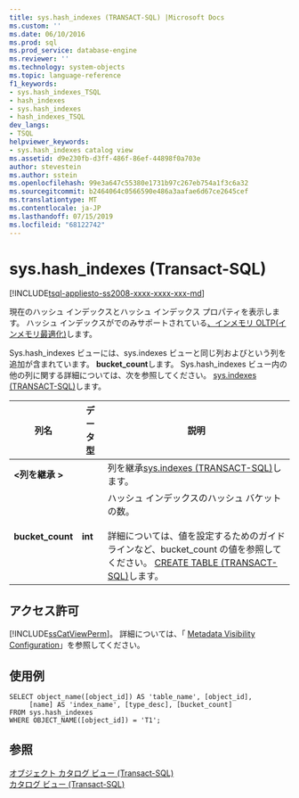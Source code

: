 ```yaml
---
title: sys.hash_indexes (TRANSACT-SQL) |Microsoft Docs
ms.custom: ''
ms.date: 06/10/2016
ms.prod: sql
ms.prod_service: database-engine
ms.reviewer: ''
ms.technology: system-objects
ms.topic: language-reference
f1_keywords:
- sys.hash_indexes_TSQL
- hash_indexes
- sys.hash_indexes
- hash_indexes_TSQL
dev_langs:
- TSQL
helpviewer_keywords:
- sys.hash_indexes catalog view
ms.assetid: d9e230fb-d3ff-486f-86ef-44898f0a703e
author: stevestein
ms.author: sstein
ms.openlocfilehash: 99e3a647c55380e1731b97c267eb754a1f3c6a32
ms.sourcegitcommit: b2464064c0566590e486a3aafae6d67ce2645cef
ms.translationtype: MT
ms.contentlocale: ja-JP
ms.lasthandoff: 07/15/2019
ms.locfileid: "68122742"
---
```

# <a name="syshashindexes-transact-sql"></a>sys.hash_indexes (Transact-SQL)
[!INCLUDE[tsql-appliesto-ss2008-xxxx-xxxx-xxx-md](../../includes/tsql-appliesto-ss2008-xxxx-xxxx-xxx-md.md)]

  現在のハッシュ インデックスとハッシュ インデックス プロパティを表示します。 ハッシュ インデックスがでのみサポートされている[、インメモリ OLTP&#40;インメモリ最適化&#41;](../../relational-databases/in-memory-oltp/in-memory-oltp-in-memory-optimization.md)します。  
  
 Sys.hash_indexes ビューには、sys.indexes ビューと同じ列およびという列を追加が含まれています。 **bucket_count**します。 Sys.hash_indexes ビュー内の他の列に関する詳細については、次を参照してください。 [sys.indexes &#40;TRANSACT-SQL&#41;](../../relational-databases/system-catalog-views/sys-indexes-transact-sql.md)します。  
  
|列名|データ型|説明|  
|-----------------|---------------|-----------------|  
|**\<列を継承 >**||列を継承[sys.indexes &#40;TRANSACT-SQL&#41;](../../relational-databases/system-catalog-views/sys-indexes-transact-sql.md)します。|  
|**bucket_count**|**int**|ハッシュ インデックスのハッシュ バケットの数。<br /><br /> 詳細については、値を設定するためのガイドラインなど、bucket_count の値を参照してください。 [CREATE TABLE &#40;TRANSACT-SQL&#41;](../../t-sql/statements/create-table-transact-sql.md)します。|  
  
## <a name="permissions"></a>アクセス許可  
 [!INCLUDE[ssCatViewPerm](../../includes/sscatviewperm-md.md)]。 詳細については、「 [Metadata Visibility Configuration](../../relational-databases/security/metadata-visibility-configuration.md)」を参照してください。  
  
## <a name="examples"></a>使用例  
  
```  
SELECT object_name([object_id]) AS 'table_name', [object_id],  
     [name] AS 'index_name', [type_desc], [bucket_count]   
FROM sys.hash_indexes   
WHERE OBJECT_NAME([object_id]) = 'T1';  
```  
  
## <a name="see-also"></a>参照  
 [オブジェクト カタログ ビュー &#40;Transact-SQL&#41;](../../relational-databases/system-catalog-views/object-catalog-views-transact-sql.md)   
 [カタログ ビュー &#40;Transact-SQL&#41;](../../relational-databases/system-catalog-views/catalog-views-transact-sql.md)  
  
  
